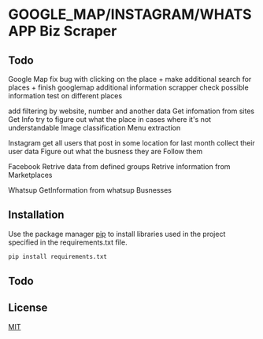 # GOOGLE_MAP/INSTAGRAM/WHATSAPP Biz Scraper

## Todo
Google Map
fix bug with clicking on the place +
make additional search for places +
finish googlemap additional information scrapper
    check possible information
    test on different places

add filtering by website, number and another data
Get infomation from sites
Get Info
try to figure out what the place in cases where it's not understandable
Image classification
Menu extraction

Instagram
get all users that post in some location for last month
collect their user data
Figure out what the busness they are
Follow them

Facebook
Retrive data from defined groups
Retrive information from Marketplaces

Whatsup
GetInformation from whatsup Busnesses



## Installation

Use the package manager [pip](https://pip.pypa.io/en/stable/) to install libraries used in the project specified in the requirements.txt file.

```bash
pip install requirements.txt
```

## Todo

## License

[MIT](https://choosealicense.com/licenses/mit/)

